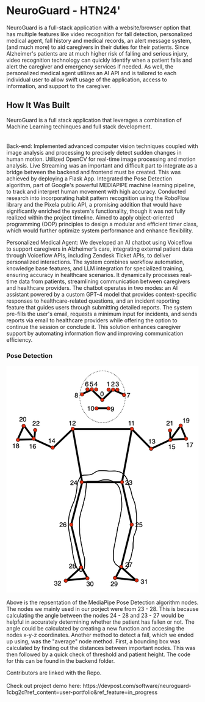 <h1>NeuroGuard - HTN24'</h1>

<p>NeuroGuard is a full-stack application with a website/browser option that has multiple features like video recognition for fall detection, personalized medical agent, fall history and medical records, an alert message system, (and much more) to aid caregivers in their duties for their patients. Since Alzheimer's patients are at much higher risk of falling and serious injury, video recognition technology can quickly identify when a patient falls and alert the caregiver and emergency services if needed. As well, the personalized medical agent utilizes an AI API and is tailored to each individual user to allow swift usage of the application, access to information, and support to the caregiver.</p>

<h2>How It Was Built</h2>

<p>NeuroGuard is a full stack application that leverages a combination of Machine Learning techinques and full stack development. <br></br> <br>Back-end: Implemented advanced computer vision techniques coupled with image analysis and processing to precisely detect sudden changes in human motion. Utilized OpenCV for real-time image processing and motion analysis. Live Streaming was an important and difficult part to integrate as a bridge between the backend and frontend must be created. This was achieved by deploying a Flask App. Integrated the Pose Detection algorithm, part of Google's powerful MEDIAPIPE machine learning pipeline, to track and interpret human movement with high accuracy. Conducted research into incorporating habit pattern recognition using the RoboFlow library and the Pixela public API, a promising addition that would have significantly enriched the system's functionality, though it was not fully realized within the project timeline. Aimed to apply object-oriented programming (OOP) principles to design a modular and efficient timer class, which would further optimize system performance and enhance flexibility.</br></p>

<p>Personalized Medical Agent: We developed an AI chatbot using Voiceflow to support caregivers in Alzheimer’s care, integrating external patient data through Voiceflow APIs, including Zendesk Ticket APIs, to deliver personalized interactions. The system combines workflow automation, knowledge base features, and LLM integration for specialized training, ensuring accuracy in healthcare scenarios. It dynamically processes real-time data from patients, streamlining communication between caregivers and healthcare providers. The chatbot operates in two modes: an AI assistant powered by a custom GPT-4 model that provides context-specific responses to healthcare-related questions, and an incident reporting feature that guides users through submitting detailed reports. The system pre-fills the user's email, requests a minimum input for incidents, and sends reports via email to healthcare providers while offering the option to continue the session or conclude it. This solution enhances caregiver support by automating information flow and improving communication efficiency.</p>

<h3>Pose Detection</h3>

![Alt text](pose-detection.png)

<p>Above is the repsentation of the MediaPipe Pose Detection algorithm nodes. The nodes we mainly used in our porject were from 23 - 28. This is because calculating the angle between the nodes 24 - 28 and 23 - 27 would be helpful in accurately determining whether the patient has fallen or not. The angle could be calculated by creating a new function and accesing the nodes x-y-z coordinates. Another method to detect a fall, which we ended up using, was the "average" node method. First, a bounding box was calculated by finding out the distances between important nodes. This was then followed by a quick check of threshold and patient height. The code for this can be found in the backend folder.</p>

<p>Contributors are linked with the Repo. <br></br> Check out project demo here: https://devpost.com/software/neuroguard-1cbg2d?ref_content=user-portfolio&ref_feature=in_progress</p>



